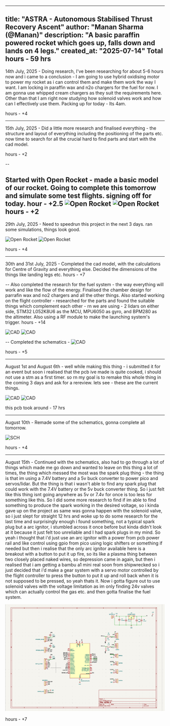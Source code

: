 
---
title: "ASTRA - Autonomous Stabilised Thrust Recovery Ascent"
author: "Manan Sharma (@Manan)"
description: "A basic paraffin powered rocket which goes up, falls down and lands on 4 legs."
created_at: "2025-07-14"
Total hours - 59 hrs
---

14th July, 2025 -
Doing research, I've been researching for about 5-6 hours now and i came to a conclusion - I am going to use hybrid oxidising motor to power my rocket as i can control them and make them work the way I want. I am locking in paraffin wax and n2o chargers for the fuel for now. I am gonna use whipped cream chargers as they suit the requirements here. Other than that I am right now studying how solenoid valves work and how can I effectively use them. Packing up for today - Its 4am.

hours - +4

---
15th July, 2025 -
Did a little more research and finalised everything - the structure and layout of everything including the positioning of the parts etc. now time to search for all the crucial hard to find parts and start with the cad model.

hours - +2

--

Started with Open Rocket - made a basic model of our rocket. Going to complete this tomorrow and simulate some test flights. signing off for today.
hour - +2.5
![Open Rocket](https://hc-cdn.hel1.your-objectstorage.com/s/v3/de23775a91b247666d03ca95c841cff5d8a64bec_screenshot_2025-07-16_at_1.38.09___am.png)
![Open Rocket](https://hc-cdn.hel1.your-objectstorage.com/s/v3/09037c414f543e91b96f8d16f6b7fd9bf22a2389_screenshot_2025-07-16_at_1.38.24___am.png)
hours - +2
---

29th July, 2025 -
Need to speedrun this project in the next 3 days. ran some simulations, things look good.

![Open Rocket](https://hc-cdn.hel1.your-objectstorage.com/s/v3/7d826fa916dcaf980aec910090bad755c58b76bc_screenshot_2025-07-22_at_12.32.55___am.png)
![Open Rocket](https://hc-cdn.hel1.your-objectstorage.com/s/v3/0a9340abd8f7e2090bd551a7236ef5d5b808e048_screenshot_2025-07-22_at_12.33.06___am.png)

hours - +4

---
30th and 31st July, 2025 -
Completed the cad model, with the calculations for Centre of Gravity and everything else. Decided the dimensions of the things like landing legs etc.
hours - +7

--
Also completed the research for the fuel system - the way everything will work and like the flow of the energy. Finalised the chamber design for parrafin wax and no2 chargers and all the other things. Also started working on the flight controller - researched for the parts and found the suitable things which complement each other - rn we are using - 2 lidars on either side, STM32 L052K8U6 as the MCU, MPU6050 as gyro, and BPM280 as the altimeter. Also using a RF module to make the launching system's trigger.
hours - +14

![CAD](https://hc-cdn.hel1.your-objectstorage.com/s/v3/6a278e24489b7209372f84a830f54f0c1b13f5b7_screenshot_2025-07-31_at_8.48.29___pm.png)
![CAD](https://hc-cdn.hel1.your-objectstorage.com/s/v3/05f420220b2e25e54d8cca7f1f3828cd5bdd5a63_screenshot_2025-07-31_at_8.49.23___pm.png)

--
Completed the schematics -
![CAD](https://hc-cdn.hel1.your-objectstorage.com/s/v3/f776903f97898415f5401254f62856af31d764ee_screenshot_2025-08-01_at_3.28.11___am.png)

hours - +5


---

August 1st and August 6th -
well while making this thing - i submitted it for an event but soon i realised that the pcb ive made is quite cooked, i should not use a stm as a first timer. so rn my goal is to remake this whole thing in the coming 3 days and ask for a rereview. lets see - these are the current things.

![CAD](https://hc-cdn.hel1.your-objectstorage.com/s/v3/d353d52df04e1eaece24cce61dbf0e1801a6d75c_screenshot_2025-08-07_at_6.38.21___pm.png)
![CAD](https://hc-cdn.hel1.your-objectstorage.com/s/v3/bb7f380423163cb61dbd22e2e2b1c763a285ed61_screenshot_2025-08-07_at_6.38.35___pm.png)

this pcb took around - 17 hrs

---
August 10th -
Remade some of the schematics, gonna complete all tomorrow.

![SCH](https://hc-cdn.hel1.your-objectstorage.com/s/v3/0780474ed24290801a72e58a6966364000a88099_screenshot_2025-08-11_at_2.25.21___pm.png)

hours - +4

---

August 15th -
Continued with the schematics, also had to go through a lot of things which made me go down and wanted to leave on this thing a lot of times, the thing which messed the most was the spark plug thing - the thing is that im using a 7.4V battery and a 5v buck converter to power pico and servos/lidar. But the thing is that i wasn't able to find any spark plug that could work with the 7.4V battery or the 5v buck converter thing. So i just felt like this thing isnt going anywhere as 5v or 7.4v for once is too less for something like this. So I did some more research to find if im able to find something to produce the spark working in the desired voltage, so i kinda gave up on the project as same was gonna happen with the solenoid valve, so i just slept for straight 12 hrs and woke up to do some research for the last time and surprisingly enough i found something, not a typical spark plug but a arc ignitor, i stumbled across it once before but kinda didn't look at it because it just felt too unreliable and I had spark plugs in my mind. So yeah i thought that i'd just use an arc ignitor with a power from pcb power rail and like control using gpio from pico using logic shifters or something if needed but then i realise that the only arc ignitor available here is a breakout with a button to put it up fire, so its like a plasma thing between two closely placed naked wires, so depression came in again, but then i realised that i am getting a bambu a1 mini real soon from shipwrecked so i just decided that i'd make a gear system with a servo motor controlled by the flight controller to press the button to put it up and roll back when it is not supposed to be pressed, so yeah thats it. Now i gotta figure out to use solenoid valves with the voltage limitation as im only finding 24v valves which can actually control the gas etc. and then gotta finalise the fuel system.

![SCH](/assets/SCH1.png)

hours - +7
